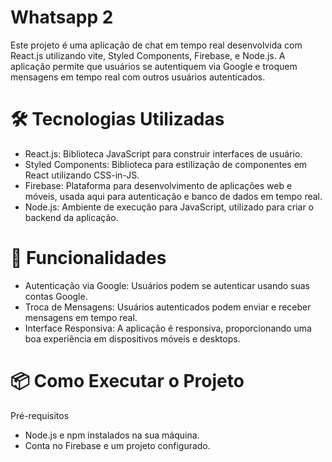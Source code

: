 # Whatsapp 2
Este projeto é uma aplicação de chat em tempo real desenvolvida com React.js utilizando vite, Styled Components, Firebase, e Node.js. A aplicação permite que usuários se autentiquem via Google e troquem mensagens em tempo real com outros usuários autenticados.

# 🛠️ Tecnologias Utilizadas
- React.js: Biblioteca JavaScript para construir interfaces de usuário.
- Styled Components: Biblioteca para estilização de componentes em React utilizando CSS-in-JS.
- Firebase: Plataforma para desenvolvimento de aplicações web e móveis, usada aqui para autenticação e banco de dados em tempo real.
- Node.js: Ambiente de execução para JavaScript, utilizado para criar o backend da aplicação.

# 🚀 Funcionalidades
- Autenticação via Google: Usuários podem se autenticar usando suas contas Google.
- Troca de Mensagens: Usuários autenticados podem enviar e receber mensagens em tempo real.
- Interface Responsiva: A aplicação é responsiva, proporcionando uma boa experiência em dispositivos móveis e desktops.

# 📦 Como Executar o Projeto
Pré-requisitos
- Node.js e npm instalados na sua máquina.
- Conta no Firebase e um projeto configurado.
